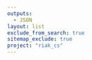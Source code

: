 ```yaml
---
outputs:
  - JSON
layout: list
exclude_from_search: true
sitemap_exclude: true
project: "riak_cs"
---
```



